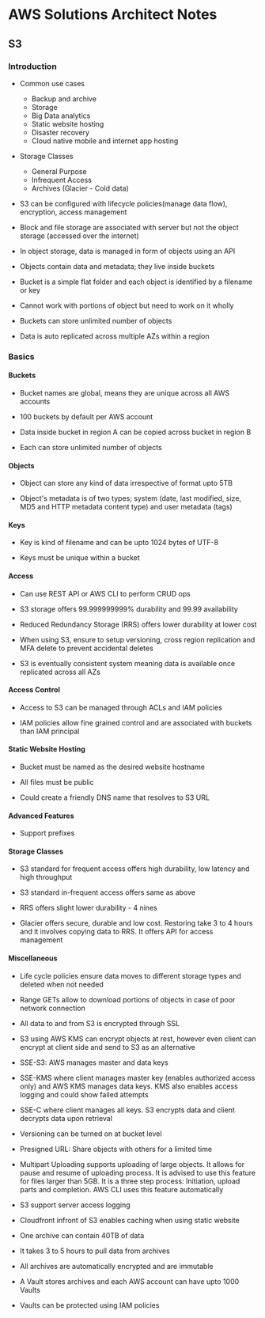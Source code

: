 # AWS Solutions Architect Notes

## S3

### Introduction

- Common use cases
  - Backup and archive
  - Storage
  - Big Data analytics
  - Static website hosting
  - Disaster recovery
  - Cloud native mobile and internet app hosting

- Storage Classes
  - General Purpose
  - Infrequent Access
  - Archives (Glacier - Cold data)

- S3 can be configured with lifecycle policies(manage data flow), encryption, access management

- Block and file storage are associated with server but not the object storage (accessed over the internet)

- In object storage, data is managed in form of objects using an API

- Objects contain data and metadata; they live inside buckets

- Bucket is a simple flat folder and each object is identified by a filename or key

- Cannot work with portions of object but need to work on it wholly

- Buckets can store unlimited number of objects

- Data is auto replicated across multiple AZs within a region

### Basics

#### Buckets

- Bucket names are global, means they are unique across all AWS accounts

- 100 buckets by default per AWS account

- Data inside bucket in region A can be copied across bucket in region B

- Each can store unlimited number of objects 

#### Objects

- Object can store any kind of data irrespective of format upto 5TB

- Object's metadata is of two types; system (date, last modified, size, MD5 and HTTP metadata content type) and user metadata (tags)

#### Keys

- Key is kind of filename and can be upto 1024 bytes of UTF-8

- Keys must be unique within a bucket

#### Access

- Can use REST API or AWS CLI to perform CRUD ops

- S3 storage offers 99.999999999% durability and 99.99 availability

- Reduced Redundancy Storage (RRS) offers lower durability at lower cost

- When using S3, ensure to setup versioning, cross region replication and MFA delete to prevent accidental deletes

- S3 is eventually consistent system meaning data is available once replicated across all AZs

#### Access Control

- Access to S3 can be managed through ACLs and IAM policies

- IAM policies allow fine grained control and are associated with buckets than IAM principal

#### Static Website Hosting

- Bucket must be named as the desired website hostname

- All files must be public

- Could create a friendly DNS name that resolves to S3 URL

#### Advanced Features

- Support prefixes

#### Storage Classes

- S3 standard for frequent access offers high durability, low latency and high throughput 

- S3 standard in-frequent access offers same as above

- RRS offers slight lower durability - 4 nines

- Glacier offers secure, durable and low cost. Restoring take 3 to 4 hours and it involves copying data to RRS. It offers API for access management

#### Miscellaneous

- Life cycle policies ensure data moves to different storage types and deleted when not needed

- Range GETs allow to download portions of objects in case of poor network connection 

- All data to and from S3 is encrypted through SSL

- S3 using AWS KMS can encrypt objects at rest, however even client can encrypt at client side and send to S3 as an alternative

- SSE-S3: AWS manages master and data keys

- SSE-KMS where client manages master key (enables authorized access only) and AWS KMS manages data keys. KMS also enables access logging and could show failed attempts

- SSE-C where client manages all keys. S3 encrypts data and client decrypts data upon retrieval

- Versioning can be turned on at bucket level

- Presigned URL: Share objects with others for a limited time

- Multipart Uploading supports uploading of large objects. It allows for pause and resume of uploading process. It is advised to use this feature for files larger than 5GB. It is a three step process: Initiation, upload parts and completion. AWS CLI uses this feature automatically 

- S3 support server access logging

- Cloudfront infront of S3 enables caching when using static website

- One archive can contain 40TB of data

- It takes 3 to 5 hours to pull data from archives

- All archives are automatically encrypted and are immutable

- A Vault stores archives and each AWS account can have upto 1000 Vaults

- Vaults can be protected using IAM policies


